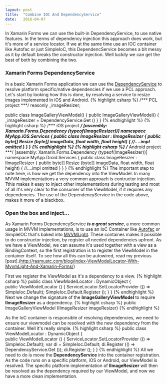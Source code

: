 ```yaml
---
layout: post
title:  "Combine IOC And DependencyService"
date:   2016-04-07
---
```


<p class="intro">
<span class="dropcap">I</span>n Xamarin Forms we can use the built-in DependencyService, to use native features. In the terms of dependency injection this approach does work, but it's more of a service locator. If we at the same time use an IOC container like Autofac or just SimpleIoC, this DependencService becomes a bit messy as it by default breaks the constructor injection. Well luckily we can get the best of both by combining the two.  
</p>

### Xamarin Forms DependencyService
In a basic Xamarin Forms application we can use the [DependencyService](https://developer.xamarin.com/guides/xamarin-forms/dependency-service/) to resolve platform specific/native dependencies if we use a PCL approach. Let's start by looking how this is done, by resolving a service to resize images implemented in iOS and Android.
{% highlight csharp %}
/*** PCL project ***/
reasonly _imageResizer;

public class ImageGalleryViewModel()
{
    public ImageGalleryViewModel()
    {
        _imageResizer = DependencyService.Get<IImageResizer> ()
    }
}
{% endhighlight %}
{% highlight csharp %}
/*** iOS project ***/
[assembly: Xamarin.Forms.Dependency (typeof(ImageResizer))]
namespace MyApp.iOS.Services
{
	public class ImageResizer : IImageResizer
	{
        public byte[] Resize (byte[] imageData, float width, float height)
		{
            //....impl omitted
        }
    }
}
{% endhighlight %}
{% highlight csharp %}
/*** Android project ***/
[assembly: Xamarin.Forms.Dependency (typeof(ImageResizer))]
namespace MyApp.Droid.Services
{
	public class ImageResizer : IImageResizer
	{
        public byte[] Resize (byte[] imageData, float width, float height)
		{
            //....impl omitted
        }
    }
}
{% endhighlight %}
The important step to note here, is how we get the dependency into the ViewModel. In many MVVM implementations a very common approach is contructor injection. Tthis makes it easy to inject other implementations during testing and most of all it's very clear to the consumer of the ViewModel, if it requires any dependencies. The use of the DependencyService in the code above, makes it more of a blackbox.

### Open the box and inject...
As Xamarin Forms DependencyService ___is a great service___, a more common usage in MVVM implementations, is to use an IoC Container like [Autofac](http://autofac.org/) or SimpleIOC that's baked into [MVVMLight](http://www.mvvmlight.net/).
These containes makes it possible to do constructor injection, by register all needed dependencies upfront. As we have a ViewModel, we can assume it's used together with a view as a BindingContext, so the first registration is to register the ViewModel in the container itself. To see how all this can be autowired, read my previous [post].(http://rasmustc.com/blog/Index-ViewModelLocator-With-MvvmLight-And-Xamarin-Forms/)

First we register the ViewModel as it's a dependency to a view.
{% highlight csharp %}
public class ViewModelLocator : DynamicObject
{    
    public ViewModelLocator ()
    {
        ServiceLocator.SetLocatorProvider (() => SimpleIoc.Default); 
        SimpleIoc.Default.Register<ImageGalleryViewModel> ();
    }
}
{% endhighlight %}
Next we change the signature of the __ImageGalleryViewModel__ to require __IImageResizer__ as a dependency.
{% highlight csharp %}
public ImageGalleryViewModel (IImageResizer imageResizer)
{% endhighlight %} 

As the IoC container is responsible of resolving dependencies, we need to ensure our viewmodel can be resolved with the new dependency from the container. Well it's really simple.
{% highlight csharp %}
public class ViewModelLocator : DynamicObject
{    
    public ViewModelLocator ()
    {
        ServiceLocator.SetLocatorProvider (() => SimpleIoc.Default);
        var di = SimpleIoc.Default;
        di.Register<IImageResizer> (() => DependencyService.Get<IImageResizer> ()); 
        di.Register<ImageGalleryViewModel> ();
    }
}
{% endhighlight %}
All we need to do is move the __DependencyService__ into the container registration. As the code runs on a specific platform, iOS or Android, our ViewModel is resolved. The specific platform implementation of __IImageResizer__ will then be resolved as the dependency required by our ViewModel, and now we have a more clean implementation.








